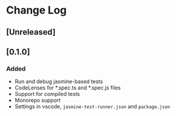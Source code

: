 # Change Log

## [Unreleased]

## [0.1.0]
### Added
- Run and debug jasmine-based tests
- CodeLenses for *.spec.ts and *.spec.js files
- Support for compiled tests
- Monorepo support
- Settings in vscode, `jasmine-test-runner.json` and `package.json`
